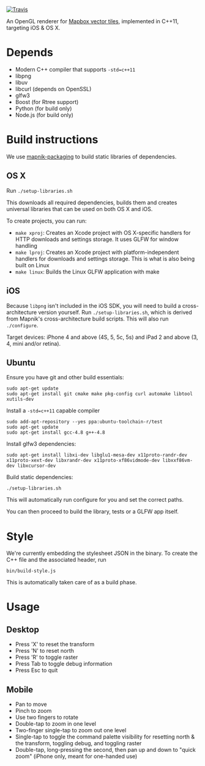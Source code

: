 [![Travis](https://api.travis-ci.com/mapbox/llmr-native.svg?token=yZ9zvfZwYkJNWivRLoyX)](https://magnum.travis-ci.com/mapbox/llmr-native)

An OpenGL renderer for [Mapbox vector tiles](https://www.mapbox.com/blog/vector-tiles),
implemented in C++11, targeting iOS & OS X.

# Depends

 - Modern C++ compiler that supports `-std=c++11`
 - libpng
 - libuv
 - libcurl (depends on OpenSSL)
 - glfw3
 - Boost (for Rtree support)
 - Python (for build only)
 - Node.js (for build only)

# Build instructions

We use [mapnik-packaging](https://github.com/mapnik/mapnik-packaging) to build static libraries of
dependencies.

## OS X

Run `./setup-libraries.sh`

This downloads all required dependencies, builds them and creates universal libraries that can be
used on both OS X and iOS.

To create projects, you can run:
- `make xproj`: Creates an Xcode project with OS X-specific handlers for HTTP downloads and
  settings storage. It uses GLFW for window handling
- `make lproj`: Creates an Xcode project with platform-independent handlers for downloads
  and settings storage. This is what is also being built on Linux
- `make linux`: Builds the Linux GLFW application with make

## iOS

Because `libpng` isn't included in the iOS SDK, you will need to build a cross-architecture version
yourself. Run `./setup-libraries.sh`, which is derived from Mapnik's cross-architecture build
scripts. This will also run `./configure`.

Target devices: iPhone 4 and above (4S, 5, 5c, 5s) and iPad 2 and above (3, 4, mini and/or retina).

## Ubuntu

Ensure you have git and other build essentials:

    sudo apt-get update
    sudo apt-get install git cmake make pkg-config curl automake libtool xutils-dev

Install a `-std=c++11` capable compiler

    sudo add-apt-repository --yes ppa:ubuntu-toolchain-r/test
    sudo apt-get update
    sudo apt-get install gcc-4.8 g++-4.8

Install glfw3 dependencies:

    sudo apt-get install libxi-dev libglu1-mesa-dev x11proto-randr-dev x11proto-xext-dev libxrandr-dev x11proto-xf86vidmode-dev libxxf86vm-dev libxcursor-dev

Build static dependencies:

    ./setup-libraries.sh

This will automatically run configure for you and set the correct paths.

You can then proceed to build the library, tests or a GLFW app itself.

# Style

We're currently embedding the stylesheet JSON in the binary. To create the C++
file and the associated header, run

```
bin/build-style.js
```

This is automatically taken care of as a build phase.

# Usage

## Desktop

- Press 'X' to reset the transform
- Press 'N' to reset north
- Press 'R' to toggle raster
- Press Tab to toggle debug information
- Press Esc to quit

## Mobile

- Pan to move
- Pinch to zoom
- Use two fingers to rotate
- Double-tap to zoom in one level
- Two-finger single-tap to zoom out one level
- Single-tap to toggle the command palette visibility for resetting north & the transform, toggling debug, and toggling raster
- Double-tap, long-pressing the second, then pan up and down to "quick zoom" (iPhone only, meant for one-handed use)
